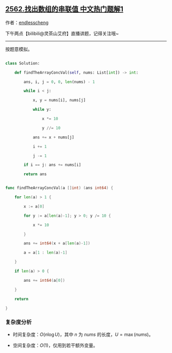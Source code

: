 ## [2562.找出数组的串联值 中文热门题解1](https://leetcode.cn/problems/find-the-array-concatenation-value/solutions/100000/o1-kong-jian-xie-fa-by-endlesscheng-4vbi)

作者：[endlesscheng](https://leetcode.cn/u/endlesscheng)

下午两点【bilibili@灵茶山艾府】直播讲题，记得关注哦~

---

按题意模拟。

```py [sol1-Python3]
class Solution:
    def findTheArrayConcVal(self, nums: List[int]) -> int:
        ans, i, j = 0, 0, len(nums) - 1
        while i < j:
            x, y = nums[i], nums[j]
            while y:
                x *= 10
                y //= 10
            ans += x + nums[j]
            i += 1
            j -= 1
        if i == j: ans += nums[i]
        return ans
```

```go [sol1-Go]
func findTheArrayConcVal(a []int) (ans int64) {
	for len(a) > 1 {
		x := a[0]
		for y := a[len(a)-1]; y > 0; y /= 10 {
			x *= 10
		}
		ans += int64(x + a[len(a)-1])
		a = a[1 : len(a)-1]
	}
	if len(a) > 0 {
		ans += int64(a[0])
	}
	return
}
```

### 复杂度分析

- 时间复杂度：$O(n\log U)$，其中 $n$ 为 $\textit{nums}$ 的长度，$U=\max(\textit{nums})$。
- 空间复杂度：$O(1)$，仅用到若干额外变量。
